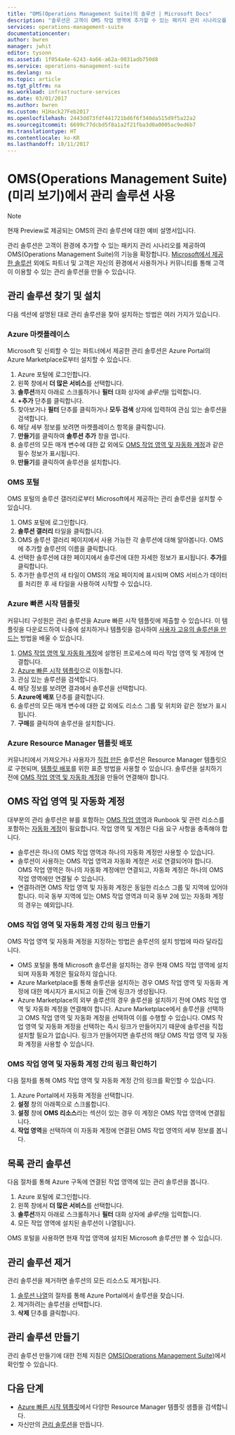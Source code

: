 ```yaml
---
title: "OMS(Operations Management Suite)의 솔루션 | Microsoft Docs"
description: "솔루션은 고객이 OMS 작업 영역에 추가할 수 있는 패키지 관리 시나리오를 제공하여 OMS(Operations Management Suite)의 기능을 확장합니다.  이 문서에서는 고객 및 파트너가 사용자 지정 솔루션을 만드는 방법에 대한 세부 정보를 제공합니다."
services: operations-management-suite
documentationcenter: 
author: bwren
manager: jwhit
editor: tysonn
ms.assetid: 1f054a4e-6243-4a66-a62a-0031adb750d8
ms.service: operations-management-suite
ms.devlang: na
ms.topic: article
ms.tgt_pltfrm: na
ms.workload: infrastructure-services
ms.date: 03/01/2017
ms.author: bwren
ms.custom: H1Hack27Feb2017
ms.openlocfilehash: 2443dd73fdf441721bd6f6f340da515d9f5a22a2
ms.sourcegitcommit: 6699c77dcbd5f8a1a2f21fba3d0a0005ac9ed6b7
ms.translationtype: HT
ms.contentlocale: ko-KR
ms.lasthandoff: 10/11/2017
---
```

# <a name="working-with-management-solutions-in-operations-management-suite-oms-preview"></a>OMS(Operations Management Suite)(미리 보기)에서 관리 솔루션 사용
> [!NOTE]
> 현재 Preview로 제공되는 OMS의 관리 솔루션에 대한 예비 설명서입니다.    
> 
> 

관리 솔루션은 고객이 환경에 추가할 수 있는 패키지 관리 시나리오를 제공하여 OMS(Operations Management Suite)의 기능을 확장합니다.  [Microsoft에서 제공한 솔루션](../log-analytics/log-analytics-add-solutions.md) 외에도 파트너 및 고객은 자신의 환경에서 사용하거나 커뮤니티를 통해 고객이 이용할 수 있는 관리 솔루션을 만들 수 있습니다.

## <a name="finding-and-installing-management-solutions"></a>관리 솔루션 찾기 및 설치
다음 섹션에 설명된 대로 관리 솔루션을 찾아 설치하는 방법은 여러 가지가 있습니다.

### <a name="azure-marketplace"></a>Azure 마켓플레이스
Microsoft 및 신뢰할 수 있는 파트너에서 제공한 관리 솔루션은 Azure Portal의 Azure Marketplace로부터 설치할 수 있습니다.

1. Azure 포털에 로그인합니다.
2. 왼쪽 창에서 **더 많은 서비스**를 선택합니다.
3. **솔루션**까지 아래로 스크롤하거나 **필터** 대화 상자에 *솔루션*을 입력합니다.
4. **+추가** 단추를 클릭합니다.
5. 찾아보거나 **필터** 단추를 클릭하거나 **모두 검색** 상자에 입력하여 관심 있는 솔루션을 검색합니다.
6. 해당 세부 정보를 보려면 마켓플레이스 항목을 클릭합니다.
7. **만들기**를 클릭하여 **솔루션 추가** 창을 엽니다.
8. 솔루션의 모든 매개 변수에 대한 값 외에도 [OMS 작업 영역 및 자동화 계정](#oms-workspace-and-automation-account)과 같은 필수 정보가 표시됩니다.
9. **만들기**를 클릭하여 솔루션을 설치합니다.

### <a name="oms-portal"></a>OMS 포털
OMS 포털의 솔루션 갤러리로부터 Microsoft에서 제공하는 관리 솔루션을 설치할 수 있습니다.

1. OMS 포털에 로그인합니다.
2. **솔루션 갤러리** 타일을 클릭합니다.
3. OMS 솔루션 갤러리 페이지에서 사용 가능한 각 솔루션에 대해 알아봅니다. OMS에 추가할 솔루션의 이름을 클릭합니다.
4. 선택한 솔루션에 대한 페이지에서 솔루션에 대한 자세한 정보가 표시됩니다. **추가**를 클릭합니다.
5. 추가한 솔루션의 새 타일이 OMS의 개요 페이지에 표시되며 OMS 서비스가 데이터를 처리한 후 새 타일을 사용하여 시작할 수 있습니다.

### <a name="azure-quickstart-templates"></a>Azure 빠른 시작 템플릿
커뮤니티 구성원은 관리 솔루션을 Azure 빠른 시작 템플릿에 제출할 수 있습니다.  이 템플릿을 다운로드하여 나중에 설치하거나 템플릿을 검사하여 [사용자 고유의 솔루션을 만드는](#creating-a-solution) 방법을 배울 수 있습니다.

1. [OMS 작업 영역 및 자동화 계정](#oms-workspace-and-automation-account)에 설명된 프로세스에 따라 작업 영역 및 계정에 연결합니다.
2. [Azure 빠른 시작 템플릿](https://azure.microsoft.com/documentation/templates/)으로 이동합니다.  
3. 관심 있는 솔루션을 검색합니다.
4. 해당 정보를 보려면 결과에서 솔루션을 선택합니다.
5. **Azure에 배포** 단추를 클릭합니다.
6. 솔루션의 모든 매개 변수에 대한 값 외에도 리소스 그룹 및 위치와 같은 정보가 표시됩니다.
7. **구매**를 클릭하여 솔루션을 설치합니다.

### <a name="deploy-azure-resource-manager-template"></a>Azure Resource Manager 템플릿 배포
커뮤니티에서 가져오거나 사용자가 [직접 만든](#creating-a-solution) 솔루션은 Resource Manager 템플릿으로 구현되며, [템플릿 배포](../azure-resource-manager/resource-group-template-deploy-portal.md)를 위한 표준 방법을 사용할 수 있습니다.  솔루션을 설치하기 전에 [OMS 작업 영역 및 자동화 계정](#oms-workspace-and-automation-account)을 만들어 연결해야 합니다.

## <a name="oms-workspace-and-automation-account"></a>OMS 작업 영역 및 자동화 계정
대부분의 관리 솔루션은 뷰를 포함하는 [OMS 작업 영역](../log-analytics/log-analytics-manage-access.md)과 Runbook 및 관련 리소스를 포함하는 [자동화 계정](../automation/automation-security-overview.md#automation-account-overview)이 필요합니다. 작업 영역 및 계정은 다음 요구 사항을 충족해야 합니다.

* 솔루션은 하나의 OMS 작업 영역과 하나의 자동화 계정만 사용할 수 있습니다.  
* 솔루션이 사용하는 OMS 작업 영역과 자동화 계정은 서로 연결되어야 합니다. OMS 작업 영역은 하나의 자동화 계정에만 연결되고, 자동화 계정은 하나의 OMS 작업 영역에만 연결될 수 있습니다.
* 연결하려면 OMS 작업 영역 및 자동화 계정은 동일한 리소스 그룹 및 지역에 있어야 합니다.  미국 동부 지역에 있는 OMS 작업 영역과 미국 동부 2에 있는 자동화 계정의 경우는 예외입니다.

### <a name="creating-a-link-between-an-oms-workspace-and-automation-account"></a>OMS 작업 영역 및 자동화 계정 간의 링크 만들기
OMS 작업 영역 및 자동화 계정을 지정하는 방법은 솔루션의 설치 방법에 따라 달라집니다.

* OMS 포털을 통해 Microsoft 솔루션을 설치하는 경우 현재 OMS 작업 영역에 설치되며 자동화 계정은 필요하지 않습니다.
* Azure Marketplace를 통해 솔루션을 설치하는 경우 OMS 작업 영역 및 자동화 계정에 대한 메시지가 표시되고 이들 간에 링크가 생성됩니다.  
* Azure Marketplace의 외부 솔루션의 경우 솔루션을 설치하기 전에 OMS 작업 영역 및 자동화 계정을 연결해야 합니다.  Azure Marketplace에서 솔루션을 선택하고 OMS 작업 영역 및 자동화 계정을 선택하여 이를 수행할 수 있습니다.  OMS 작업 영역 및 자동화 계정을 선택하는 즉시 링크가 만들어지기 때문에 솔루션을 직접 설치할 필요가 없습니다.  링크가 만들어지면 솔루션의 해당 OMS 작업 영역 및 자동화 계정을 사용할 수 있습니다. 

### <a name="verifying-the-link-between-an-oms-workspace-and-automation-account"></a>OMS 작업 영역 및 자동화 계정 간의 링크 확인하기
다음 절차를 통해 OMS 작업 영역 및 자동화 계정 간의 링크를 확인할 수 있습니다.

1. Azure Portal에서 자동화 계정을 선택합니다.
2. **설정** 창의 아래쪽으로 스크롤합니다.
3. **설정** 창에 **OMS 리소스**라는 섹션이 있는 경우 이 계정은 OMS 작업 영역에 연결됩니다.
4. **작업 영역**을 선택하여 이 자동화 계정에 연결된 OMS 작업 영역의 세부 정보를 봅니다.

## <a name="listing-management-solutions"></a>목록 관리 솔루션
다음 절차를 통해 Azure 구독에 연결된 작업 영역에 있는 관리 솔루션을 봅니다.

1. Azure 포털에 로그인합니다.
2. 왼쪽 창에서 **더 많은 서비스**를 선택합니다.
3. **솔루션**까지 아래로 스크롤하거나 **필터** 대화 상자에 *솔루션*을 입력합니다.
4. 모든 작업 영역에 설치된 솔루션이 나열됩니다.

OMS 포털을 사용하면 현재 작업 영역에 설치된 Microsoft 솔루션만 볼 수 있습니다.

## <a name="removing-a-management-solution"></a>관리 솔루션 제거
관리 솔루션을 제거하면 솔루션의 모든 리소스도 제거됩니다.  

1. [솔루션 나열](#listing-solutions)의 절차를 통해 Azure Portal에서 솔루션을 찾습니다.
2. 제거하려는 솔루션을 선택합니다.
3. **삭제** 단추를 클릭합니다.

## <a name="creating-a-management-solution"></a>관리 솔루션 만들기
관리 솔루션 만들기에 대한 전체 지침은 [OMS(Operations Management Suite)](operations-management-suite-solutions-creating.md)에서 확인할 수 있습니다. 

## <a name="next-steps"></a>다음 단계
* [Azure 빠른 시작 템플릿](https://azure.microsoft.com/documentation/templates)에서 다양한 Resource Manager 템플릿 샘플을 검색합니다.
* 자신만의 [관리 솔루션](operations-management-suite-solutions-creating.md)을 만듭니다.

